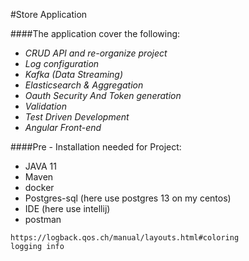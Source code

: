 #Store Application

####The application cover the following:

- *CRUD API and re-organize project*
- *Log configuration*
- *Kafka (Data Streaming)*
- *Elasticsearch & Aggregation*
- *Oauth Security And Token generation* 
- *Validation*
- *Test Driven Development*
- *Angular Front-end*

####Pre - Installation needed for Project:
* JAVA 11
* Maven
* docker
* Postgres-sql (here use postgres 13 on my centos)
* IDE (here use intellij) 
* postman


~~~~
https://logback.qos.ch/manual/layouts.html#coloring 
logging info 